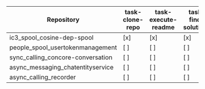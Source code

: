 | Repository | task-clone-repo | task-execute-readme | task-find-solutions | task-process-solutions |
|---|---|---|---|---|
| ic3_spool_cosine-dep-spool | [x] | [x] | [x] |  [ ]  |
| people_spool_usertokenmanagement |  [ ]  |  [ ]  |  [ ]  |  [ ]  |
| sync_calling_concore-conversation |  [ ]  |  [ ]  |  [ ]  |  [ ]  |
| async_messaging_chatentityservice |  [ ]  |  [ ]  |  [ ]  |  [ ]  |
| async_calling_recorder |  [ ]  |  [ ]  |  [ ]  |  [ ]  |
